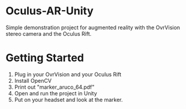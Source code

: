 # Oculus-AR-Unity
Simple demonstration project for augmented reality with the OvrVision stereo camera and the Oculus Rift. 

# Getting Started
1. Plug in your OvrVision and your Oculus Rift
2. Install OpenCV
3. Print out "marker_aruco_64.pdf"
4. Open and run the project in Unity
5. Put on your headset and look at the marker. 

